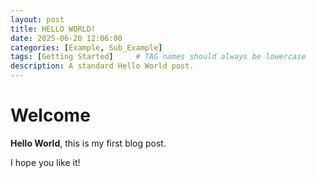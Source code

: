 ```yaml
---
layout: post
title: HELLO WORLD!
date: 2025-06-20 12:06:00
categories: [Example, Sub_Example]
tags: [Getting Started]     # TAG names should always be lowercase
description: A standard Hello World post.
---
```


# Welcome

**Hello World**, this is my first blog post.

I hope you like it!
